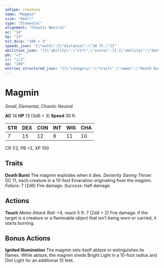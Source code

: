 ```yaml
---
smType: creature
name: "Magmin"
size: "Small"
type: "Elemental"
alignment: "Chaotic Neutral"
ac: "14"
hp: "13"
hit_dice: "3d6 + 3"
speeds_json: "{\"walk\":{\"distance\":\"30 ft.\"}}"
abilities_json: "[{\"ability\":\"str\",\"score\":7},{\"ability\":\"dex\",\"score\":15},{\"ability\":\"con\",\"score\":12},{\"ability\":\"int\",\"score\":8},{\"ability\":\"wis\",\"score\":11},{\"ability\":\"cha\",\"score\":10}]"
pb: "+2"
cr: "1/2"
xp: "100"
entries_structured_json: "[{\"category\":\"trait\",\"name\":\"Death Burst\",\"text\":\"The magmin explodes when it dies. *Dexterity Saving Throw*: DC 11, each creature in a 10-foot Emanation originating from the magmin. *Failure:*  7 (2d6) Fire damage. *Success:*  Half damage.\"},{\"category\":\"action\",\"name\":\"Touch\",\"text\":\"*Melee Attack Roll:* +4, reach 5 ft. 7 (2d4 + 2) Fire damage. If the target is a creature or a flammable object that isn't being worn or carried, it starts burning.\"},{\"category\":\"bonus\",\"name\":\"Ignited Illumination\",\"text\":\"The magmin sets itself ablaze or extinguishes its flames. While ablaze, the magmin sheds Bright Light in a 10-foot radius and Dim Light for an additional 10 feet.\"}]"
---
```


# Magmin
*Small, Elemental, Chaotic Neutral*

**AC** 14
**HP** 13 (3d6 + 3)
**Speed** 30 ft.

| STR | DEX | CON | INT | WIS | CHA |
| --- | --- | --- | --- | --- | --- |
| 7 | 15 | 12 | 8 | 11 | 10 |

CR 1/2, PB +2, XP 100

## Traits

**Death Burst**
The magmin explodes when it dies. *Dexterity Saving Throw*: DC 11, each creature in a 10-foot Emanation originating from the magmin. *Failure:*  7 (2d6) Fire damage. *Success:*  Half damage.

## Actions

**Touch**
*Melee Attack Roll:* +4, reach 5 ft. 7 (2d4 + 2) Fire damage. If the target is a creature or a flammable object that isn't being worn or carried, it starts burning.

## Bonus Actions

**Ignited Illumination**
The magmin sets itself ablaze or extinguishes its flames. While ablaze, the magmin sheds Bright Light in a 10-foot radius and Dim Light for an additional 10 feet.
